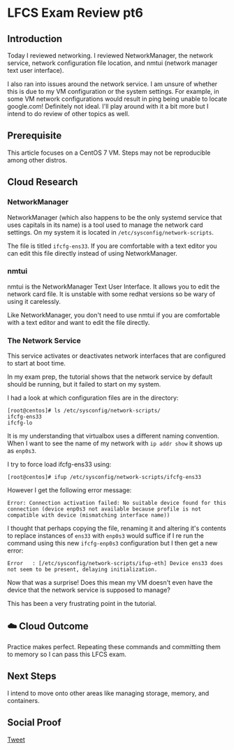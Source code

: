 # LFCS Exam Review pt6

## Introduction

Today I reviewed networking. I reviewed NetworkManager, the network service, network configuration file location, and nmtui (network manager text user interface).

I also ran into issues around the network service. I am unsure of whether this is due to my VM configuration or the system settings. For example, in some VM network configurations would result in ping being unable to locate google.com! Definitely not ideal. I'll play around with it a bit more but I intend to do review of other topics as well. 

## Prerequisite

This article focuses on a CentOS 7 VM. Steps may not be reproducible among other distros.

## Cloud Research

### NetworkManager
NetworkManager (which also happens to be the only systemd service that uses capitals in its name) is a tool used to manage the network card settings. On my system it is located in ```/etc/sysconfig/network-scripts```.

The file is titled ```ifcfg-ens33```. If you are comfortable with a text editor you can edit this file directly instead of using NetworkManager.

### nmtui
nmtui is the NetworkManager Text User Interface. It allows you to edit the network card file. It is unstable with some redhat versions so be wary of using it carelessly. 

Like NetworkManager, you don't need to use nmtui if you are comfortable with a text editor and want to edit the file directly.

### The Network Service
This service activates or deactivates network interfaces that are configured to start at boot time. 

In my exam prep, the tutorial shows that the network service by default should be running, but it failed to start on my system.

I had a look at which configuration files are in the directory:
```
[root@centos]# ls /etc/sysconfig/network-scripts/
ifcfg-ens33
ifcfg-lo
```
It is my understanding that virtualbox uses a different naming convention. When I want to see the name of my network with ```ip addr show``` it shows up as ```enp0s3```. 

I try to force load ifcfg-ens33 using:
```
[root@centos]# ifup /etc/sysconfig/network-scripts/ifcfg-ens33
```
However I get the following error message:

```
Error: Connection activation failed: No suitable device found for this connection (device enp0s3 not available because profile is not compatible with device (mismatching interface name))
```
I thought that perhaps copying the file, renaming it and altering it's contents to replace instances of ```ens33``` with ```enp0s3``` would suffice if I re run the command using this new ```ifcfg-enp0s3``` configuration but I then get a new error:

```
Error   : [/etc/sysconfig/network-scripts/ifup-eth] Device ens33 does not seem to be present, delaying initialization.
```

Now that was a surprise! Does this mean my VM doesn't even have the device that the network service is supposed to manage?

This has been a very frustrating point in the tutorial.

## ☁️ Cloud Outcome

Practice makes perfect. Repeating these commands and committing them to memory so I can pass this LFCS exam.

## Next Steps

I intend to move onto other areas like managing storage, memory, and containers.

## Social Proof

[Tweet]()
